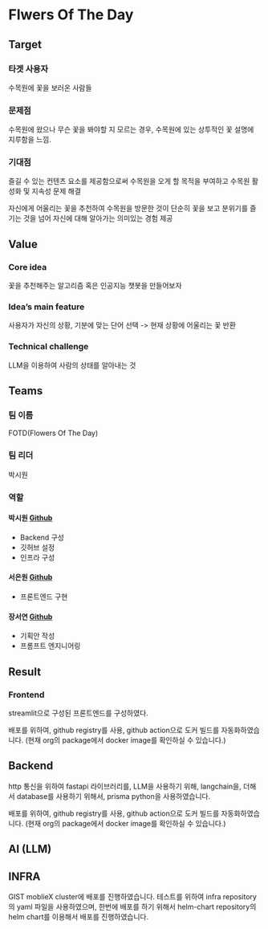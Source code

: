# Flwers Of The Day

## Target

### 타겟 사용자
수목원에 꽃을 보러온 사람들

### 문제점
수목원에 왔으나 무슨 꽃을 봐야할 지 모르는 경우, 수목원에 있는 상투적인 꽃 설명에 지루함을 느낌.

### 기대점
즐길 수 있는 컨텐츠 요소를 제공함으로써 수목원을 오게 할 목적을 부여하고 수목원 활성화 및 지속성 문제 해결

자신에게 어울리는 꽃을 추천하여 수목원을 방문한 것이 단순히 꽃을 보고 분위기를 즐기는 것을 넘어 자신에 대해 알아가는 의미있는 경험 제공

## Value
### Core idea
꽃을 추천해주는 알고리즘 혹은 인공지능 챗봇을 만들어보자

### Idea’s main feature
사용자가 자신의 상황, 기분에 맞는 단어 선택 -> 현재 상황에 어울리는 꽃 반환

### Technical challenge
LLM을 이용하여 사람의 상태를 알아내는 것

## Teams

### 팀 이름
FOTD(Flowers Of The Day)

### 팀 리더
박시원

### 역할

#### 박시원 [Github](https://github.com/siwonpada)
- Backend 구성
- 깃허브 설정
- 인프라 구성

#### 서은원 [Github](https://github.com/seunwon)
- 프론트엔드 구현

#### 장서연  [Github](https://github.com/Jangseo5160)
- 기획안 작성
- 프롬프트 엔지니어링

## Result

### Frontend

streamlit으로 구성된 프론트엔드를 구성하였다. 

배포를 위하여, github registry를 사용, github action으로 도커 빌드를 자동화하였습니다. (현재 org의 package에서 docker image를 확인하실 수 있습니다.)


## Backend

http 통신을 위하여 fastapi 라이브러리를, LLM을 사용하기 위해, langchain을, 더해서 database를 사용하기 위해서, prisma python을 사용하였습니다.  

배포를 위하여, github registry를 사용, github action으로 도커 빌드를 자동화하였습니다. (현재 org의 package에서 docker image를 확인하실 수 있습니다.)

## AI (LLM)


## INFRA

GIST moblieX cluster에 배포를 진행하였습니다.
테스트를 위하여 infra repository의 yaml 파일을 사용하였으며, 한번에 배포를 하기 위해서 helm-chart repository의 helm chart를 이용해서 배포를 진행하였습니다. 



